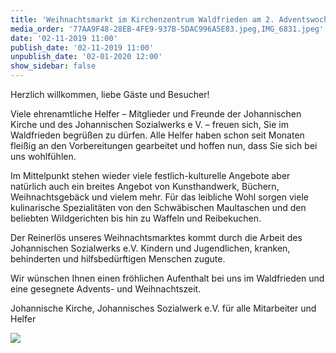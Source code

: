 ```yaml
---
title: 'Weihnachtsmarkt im Kirchenzentrum Waldfrieden am 2. Adventswochenende'
media_order: '77AA9F48-28EB-4FE9-937B-5DAC996A5E83.jpeg,IMG_6831.jpeg'
date: '02-11-2019 11:00'
publish_date: '02-11-2019 11:00'
unpublish_date: '02-01-2020 12:00'
show_sidebar: false
---
```


Herzlich willkommen, liebe Gäste und Besucher!

Viele ehrenamtliche Helfer – Mitglieder und Freunde der Johannischen Kirche und des Johannischen Sozialwerks e V. – freuen sich, Sie im Waldfrieden begrüßen zu dürfen. Alle Helfer haben schon seit Monaten fleißig an den Vorbereitungen gearbeitet und hoffen nun, dass Sie sich bei uns wohlfühlen.

Im Mittelpunkt stehen wieder viele festlich-kulturelle Angebote aber natürlich auch ein breites Angebot von Kunsthandwerk, Büchern, Weihnachtsgebäck und vielem mehr. Für das leibliche Wohl sorgen viele kulinarische Spezialitäten von den Schwäbischen Maultaschen und den beliebten Wildgerichten bis hin zu Waffeln und Reibekuchen.

Der Reinerlös unseres Weihnachtsmarktes kommt durch die Arbeit des Johannischen Sozialwerks e.V. Kindern und Jugendlichen, kranken, behinderten und hilfsbedürftigen Menschen zugute.

Wir wünschen Ihnen einen fröhlichen Aufenthalt bei uns im Waldfrieden und eine gesegnete Advents- und Weihnachtszeit.

Johannische Kirche, Johannisches Sozialwerk e.V.
für alle Mitarbeiter und Helfer

![](https://smh-gemeinden.de/user/pages/02.news/04.weihnachtsmarkt-im-kirchenzentrum-waldfrieden-am-2-adventswochenende/IMG_6831.jpeg)

